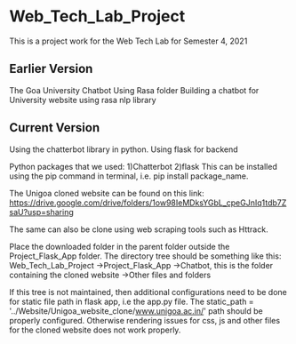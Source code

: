 # Web_Tech_Lab_Project
This is a project work for the Web Tech Lab for Semester 4, 2021

## Earlier Version
The Goa University Chatbot Using Rasa folder
Building a chatbot for University website using rasa nlp library

## Current Version
Using the chatterbot library in python.
Using flask for backend

Python packages that we used:
1)Chatterbot
2)flask
This can be installed using the pip command in terminal, i.e. pip install package_name.

The Unigoa cloned website can be found on this link:
https://drive.google.com/drive/folders/1ow98IeMDksYGbL_cpeGJnIq1tdb7ZsaU?usp=sharing

The same can also be clone using web scraping tools such as Httrack.

Place the downloaded folder in the parent folder outside the Project_Flask_App folder.
The directory tree should be something like this:
	Web_Tech_Lab_Project
		->Project_Flask_App
		->Chatbot, this is the folder containing the cloned website
		->Other files and folders

If this tree is not maintained, 
then additional configurations need to be done for static file path in flask app, i.e the app.py file.
The static_path = '../Website/Unigoa_website_clone/www.unigoa.ac.in/' path should be properly configured.
Otherwise rendering issues for css, js and other files for the cloned website does not work properly.


